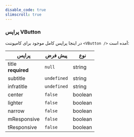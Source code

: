 ```yaml
---
disable_code: true
slimscroll: true
---
```


### پراپس VButton

در اینجا پراپس کامل موجود برای کامپوننت `<VButton />` آمده است:

| پراپس                  | پیش فرض                                       | نوع     |
| ---------------------- | --------------------------------------------- | ------- |
| title<br/>**required** | <span class="is-null">`null`</span>           | string  |
| subtitle               | <span class="is-undefined">`undefined`</span> | string  |
| infratitle             | <span class="is-undefined">`undefined`</span> | string  |
| center                 | <span class="is-boolean">`false`</span>       | boolean |
| lighter                | <span class="is-boolean">`false`</span>       | boolean |
| narrow                 | <span class="is-boolean">`false`</span>       | boolean |
| mResponsive            | <span class="is-boolean">`false`</span>       | boolean |
| tResponsive            | <span class="is-boolean">`false`</span>       | boolean |
